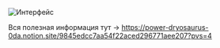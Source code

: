 ![Интерфейс](docs/pic_1.png)

Вся полезная информация тут -> https://power-dryosaurus-0da.notion.site/9845edcc7aa54f22aced296771aee207?pvs=4
